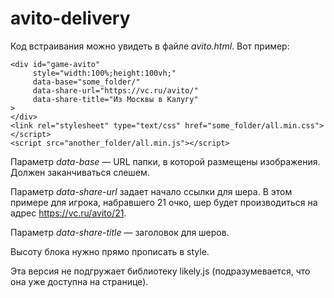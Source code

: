 # avito-delivery

Код встраивания можно увидеть в файле *avito.html*. Вот пример:

    <div id="game-avito"
         style="width:100%;height:100vh;"
         data-base="some_folder/"
         data-share-url="https://vc.ru/avito/"
         data-share-title="Из Москвы в Калугу"
    >
    </div>
    <link rel="stylesheet" type="text/css" href="some_folder/all.min.css"></script>
    <script src="another_folder/all.min.js"></script>

Параметр *data-base* — URL папки, в которой размещены изображения. Должен заканчиваться слешем.

Параметр *data-share-url* задает начало ссылки для шера. В этом примере для игрока, набравшего 21 очко, шер будет производиться на адрес https://vc.ru/avito/21.

Параметр *data-share-title* — заголовок для шеров.

Высоту блока нужно прямо прописать в style.

Эта версия не подгружает библиотеку likely.js (подразумевается, что она уже доступна на странице).